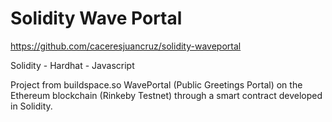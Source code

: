 # Solidity Wave Portal

https://github.com/caceresjuancruz/solidity-waveportal

Solidity - Hardhat - Javascript

Project from buildspace.so
WavePortal (Public Greetings Portal) on the Ethereum blockchain (Rinkeby Testnet) through a smart contract developed in Solidity.
